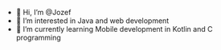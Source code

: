 - 👋 Hi, I’m @Jozef
- 👀 I’m interested in Java and web development
- 🌱 I’m currently learning Mobile development in Kotlin and C programming

<!---
Pikl6000/Pikl6000 is a ✨ special ✨ repository because its `README.md` (this file) appears on your GitHub profile.
You can click the Preview link to take a look at your changes.
--->
